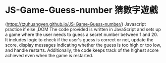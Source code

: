 # JS-Game-Guess-number 猜數字遊戲
(https://tzuhuangyen.github.io/JS-Game-Guess-number/)
Javascript practice if else ,DOM 
The code provided is written in JavaScript and 
sets up a game where the user needs to guess a secret number between 1 and 20. 
It includes logic to check if the user's guess is correct or not, 
update the score, display messages indicating whether the guess is too high or too low, 
and handle restarts. 
Additionally, the code keeps track of the highest score achieved even when the game is restarted.
